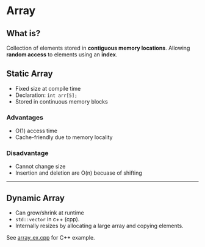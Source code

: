 # Array 

## What is?
Collection of elements stored in **contiguous memory locations**.
Allowing **random access** to elements using an **index**.

## Static Array
- Fixed size at compile time
- Declaration: `int arr[5];`
- Stored in continuous memory blocks 

### Advantages
- O(1) access time
- Cache-friendly due to memory locality

### Disadvantage
- Cannot change size
- Insertion and deletion are O(n) becuase of shifting

---

## Dynamic Array
- Can grow/shrink at runtime
- `std::vector` in c++ (cpp).
- Internally resizes by allocating a large array and copying elements.

See [array_ex.cpp](array_ex.cpp) for C++ example.